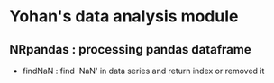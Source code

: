 # Yohan's data analysis module 

## NRpandas : processing pandas dataframe 
- findNaN : find 'NaN' in data series and return index or removed it